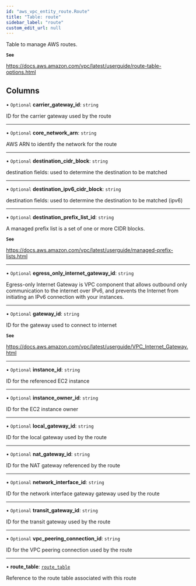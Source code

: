```yaml
---
id: "aws_vpc_entity_route.Route"
title: "Table: route"
sidebar_label: "route"
custom_edit_url: null
---
```


Table to manage AWS routes.

**`See`**

https://docs.aws.amazon.com/vpc/latest/userguide/route-table-options.html

## Columns

• `Optional` **carrier\_gateway\_id**: `string`

ID for the carrier gateway used by the route

___

• `Optional` **core\_network\_arn**: `string`

AWS ARN to identify the network for the route

___

• `Optional` **destination\_cidr\_block**: `string`

destination fields: used to determine the destination to be matched

___

• `Optional` **destination\_ipv6\_cidr\_block**: `string`

destination fields: used to determine the destination to be matched (ipv6)

___

• `Optional` **destination\_prefix\_list\_id**: `string`

A managed prefix list is a set of one or more CIDR blocks.

**`See`**

https://docs.aws.amazon.com/vpc/latest/userguide/managed-prefix-lists.html

___

• `Optional` **egress\_only\_internet\_gateway\_id**: `string`

Egress-only Internet Gateway is VPC component that allows outbound only communication to the
internet over IPv6, and prevents the Internet from initiating an IPv6 connection with your instances.

___

• `Optional` **gateway\_id**: `string`

ID for the gateway used to connect to internet

**`See`**

https://docs.aws.amazon.com/vpc/latest/userguide/VPC_Internet_Gateway.html

___

• `Optional` **instance\_id**: `string`

ID for the referenced EC2 instance

___

• `Optional` **instance\_owner\_id**: `string`

ID for the EC2 instance owner

___

• `Optional` **local\_gateway\_id**: `string`

ID for the local gateway used by the route

___

• `Optional` **nat\_gateway\_id**: `string`

ID for the NAT gateway referenced by the route

___

• `Optional` **network\_interface\_id**: `string`

ID for the network interface gateway gateway used by the route

___

• `Optional` **transit\_gateway\_id**: `string`

ID for the transit gateway used by the route

___

• `Optional` **vpc\_peering\_connection\_id**: `string`

ID for the VPC peering connection used by the route

___

• **route\_table**: [`route_table`](aws_vpc_entity_route_table.RouteTable.md)

Reference to the route table associated with this route

